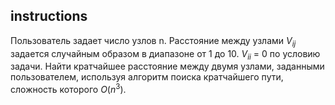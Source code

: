 ## instructions

Пользователь задает число узлов n. Расстояние между узлами $V_{ij}$ задается случайным образом в диапазоне от 1 до 10. $V_{ii}$ = 0 по условию задачи. Найти кратчайшее расстояние между двумя узлами, заданными пользователем, используя алгоритм поиска кратчайшего пути, сложность которого $O(n^3)$.

